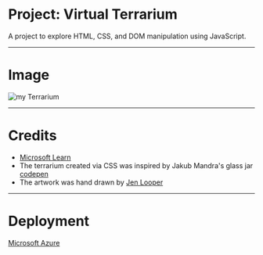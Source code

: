 # Project: Virtual Terrarium
A project to explore HTML, CSS, and DOM manipulation using JavaScript.

---
# Image
![my Terrarium](https://user-images.githubusercontent.com/51166816/219814919-bf06ebf9-aca1-491d-8fa2-5dea0861fb07.PNG)

---

# Credits
* [Microsoft Learn](https://github.com/microsoft/Web-Dev-For-Beginners)
* The terrarium created via CSS was inspired by Jakub Mandra's glass jar [codepen](https://codepen.io/Rotarepmi/pen/rjpNZY)
* The artwork was hand drawn by [Jen Looper](https://www.twitter.com/jenlooper)
---
# Deployment
[Microsoft Azure](https://gray-bay-0638dc010.2.azurestaticapps.net/)
